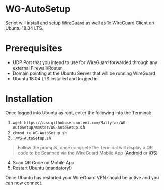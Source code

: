 # WG-AutoSetup

Script will install and setup [WireGuard](https://www.wireguard.com/) as well as 1x WireGuard Client on Ubuntu 18.04 LTS. 
# Prerequisites

* UDP Port that you intend to use for WireGuard forwarded through any external Firewall/Router
* Domain pointing at the Ubuntu Server that will be running WireGuard
* Ubuntu 18.04 LTS installed and logged in

# Installation
Once logged into Ubuntu as root, enter the following into the Terminal:

1. ```wget https://raw.githubusercontent.com/Mattyfaz/WG-AutoSetup/master/WG-AutoSetup.sh```
2. ```chmod +x WG-AutoSetup.sh```
3. ```./WG-AutoSetup.sh```

> Follow the prompts, once complete the Terminal will display a QR code to be Scanned via the WireGuard Mobile App ([Android](https://play.google.com/store/apps/details?id=com.wireguard.android&hl=en_AU) or [iOS](https://apps.apple.com/au/app/wireguard/id1441195209))

4. Scan QR Code on Mobile App
5. Restart Ubuntu (mandatory!)

Once Ubuntu has restarted your WireGuard VPN should be active and you can now connect.
